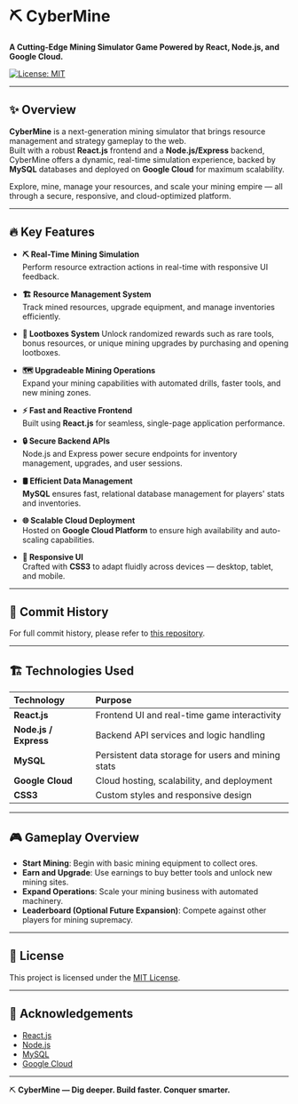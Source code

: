 # ⛏️ CyberMine

**A Cutting-Edge Mining Simulator Game Powered by React, Node.js, and Google Cloud.**

[![License: MIT](https://img.shields.io/badge/License-MIT-yellow.svg)](./LICENSE)

---

## ✨ Overview

**CyberMine** is a next-generation mining simulator that brings resource management and strategy gameplay to the web.  
Built with a robust **React.js** frontend and a **Node.js/Express** backend, CyberMine offers a dynamic, real-time simulation experience, backed by **MySQL** databases and deployed on **Google Cloud** for maximum scalability.

Explore, mine, manage your resources, and scale your mining empire — all through a secure, responsive, and cloud-optimized platform.

---

## 🔥 Key Features

- **⛏️ Real-Time Mining Simulation**  
  Perform resource extraction actions in real-time with responsive UI feedback.

- **🏗️ Resource Management System**  
  Track mined resources, upgrade equipment, and manage inventories efficiently.

- **🎁 Lootboxes System**
Unlock randomized rewards such as rare tools, bonus resources, or unique mining upgrades by purchasing and opening lootboxes.

- **🗺️ Upgradeable Mining Operations**  
  Expand your mining capabilities with automated drills, faster tools, and new mining zones.

- **⚡ Fast and Reactive Frontend**  
  Built using **React.js** for seamless, single-page application performance.

- **🔒 Secure Backend APIs**  
  Node.js and Express power secure endpoints for inventory management, upgrades, and user sessions.

- **🛢️ Efficient Data Management**  
  **MySQL** ensures fast, relational database management for players' stats and inventories.

- **🌐 Scalable Cloud Deployment**  
  Hosted on **Google Cloud Platform** to ensure high availability and auto-scaling capabilities.

- **🎨 Responsive UI**  
  Crafted with **CSS3** to adapt fluidly across devices — desktop, tablet, and mobile.

---

## 📜 Commit History

For full commit history, please refer to [this repository](https://github.com/anthonyhalim150/TestWebsite).

---

## 🏗️ Technologies Used

| Technology         | Purpose                                       |
|:-------------------|:----------------------------------------------|
| **React.js**        | Frontend UI and real-time game interactivity  |
| **Node.js / Express** | Backend API services and logic handling     |
| **MySQL**           | Persistent data storage for users and mining stats |
| **Google Cloud**    | Cloud hosting, scalability, and deployment   |
| **CSS3**            | Custom styles and responsive design          |

---

## 🎮 Gameplay Overview

- **Start Mining**: Begin with basic mining equipment to collect ores.
- **Earn and Upgrade**: Use earnings to buy better tools and unlock new mining sites.
- **Expand Operations**: Scale your mining business with automated machinery.
- **Leaderboard (Optional Future Expansion)**: Compete against other players for mining supremacy.

---


## 📜 License

This project is licensed under the [MIT License](./LICENSE).

---

## 🌟 Acknowledgements

- [React.js](https://reactjs.org/)
- [Node.js](https://nodejs.org/)
- [MySQL](https://www.mysql.com/)
- [Google Cloud](https://cloud.google.com/)

---

⛏️ **CyberMine — Dig deeper. Build faster. Conquer smarter.**